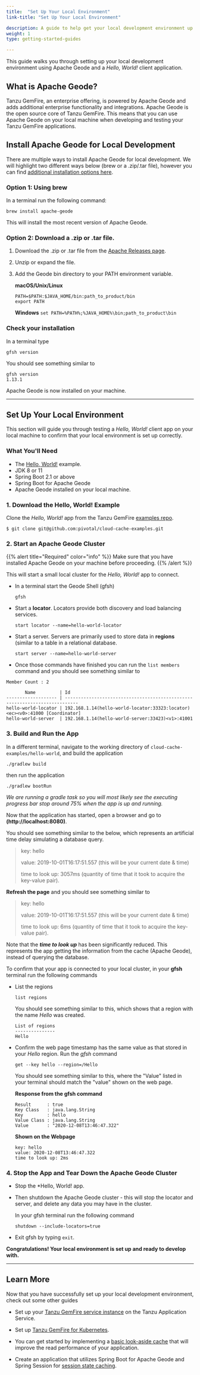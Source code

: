 ```yaml
---
title:  "Set Up Your Local Environment"
link-title: "Set Up Your Local Environment"

description: A guide to help get your local development environment up and running.
weight: 1
type: getting-started-guides

---
```


This guide walks you through setting up your local development environment using Apache Geode and a *Hello, World!* client application.    

## What is Apache Geode?

Tanzu GemFire, an enterprise offering, is powered by Apache Geode and adds additional enterprise functionality and integrations.  Apache Geode is the open source core of Tanzu GemFire.   This means that you can use Apache Geode on your local machine when developing and testing your Tanzu GemFire applications.


## Install Apache Geode for Local Development

There are multiple ways to install Apache Geode for local development.  We will highlight two different ways below (brew or a .zip/.tar file), however you can find [additional installation options here](https://geode.apache.org/docs/guide/13/getting_started/installation/install_standalone.html).

 ### Option 1: Using brew
 
 In a terminal run the following command:
 
 `brew install apache-geode`
 
 This will install the most recent version of Apache Geode.

### Option 2: Download a .zip or .tar file.

1. Download the .zip or .tar file from the [Apache Releases page](https://geode.apache.org/releases/).
2.  Unzip or expand the file.
3. Add the Geode bin directory to your PATH environment variable.
     
     **macOS/Unix/Linux**
     ```
    PATH=$PATH:$JAVA_HOME/bin:path_to_product/bin
    export PATH
    ```
    
     **Windows**
    `set PATH=%PATH%;%JAVA_HOME%\bin;path_to_product\bin`

### Check your installation

In a terminal type

```gfsh version```

You should see something similar to

```
gfsh version
1.13.1
```

Apache Geode is now installed on your machine.

---

## Set Up Your Local Environment

This section will guide you through testing a *Hello, World!* client app on your local machine to confirm that your local environment is set up correctly.


### What You'll Need
* The [Hello, World!](https://github.com/pivotal/cloud-cache-examples/tree/master/hello-world) example.
* JDK 8 or 11
* Spring Boot 2.1 or above
* Spring Boot for Apache Geode 
* Apache Geode installed on your local machine.

### 1. Download the Hello, World! Example

Clone the *Hello, World!* app from the Tanzu GemFire [examples repo](https://github.com/pivotal/cloud-cache-examples). 

```
$ git clone git@github.com:pivotal/cloud-cache-examples.git
```

### 2. Start an Apache Geode Cluster

{{% alert title="Required" color="info" %}}
Make sure that you have installed Apache Geode on your machine before proceeding.
{{% /alert %}} 

This will start a small local cluster for the *Hello, World!* app to connect.   

* In a terminal start the Geode Shell (gfsh)

    ```
    gfsh
    ```
* Start a **locator**.  Locators provide both discovery and load balancing services. 

    ```
    start locator --name=hello-world-locator
    ```
* Start a server.  Servers are primarily used to store data in **regions** (similar to a table in a relational database. 

    ```
    start server --name=hello-world-server
    ```

* Once those commands have finished you can run the `list members` command and you should see something similar to

```
Member Count : 2

       Name         | Id
------------------- | ---------------------------------------------------------------------------
hello-world-locator | 192.168.1.14(hello-world-locator:33323:locator)<ec><v0>:41000 [Coordinator]
hello-world-server  | 192.168.1.14(hello-world-server:33423)<v1>:41001
```


### 3. Build and Run the App

In a different terminal, navigate to the working directory of `cloud-cache-examples/hello-world`, and build the application

```
./gradlew build
```

then run the application

```
./gradlew bootRun
```

*We are running a gradle task so you will most likely see the executing progress bar stop around 75% when the app is up and running.*

Now that the application has started, open a browser and go to **(http://localhost:8080)**.

You should see something similar to the below, which represents an artificial time delay simulating a database query.

> key: hello
>
>value: 2019-10-01T16:17:51.557 (this will be your current date & time)
>
>time to look up: 3057ms (quantity of time that it took to acquire the key-value pair).


**Refresh the page** and you should see something similar to

> key: hello
>
>value: 2019-10-01T16:17:51.557 (this will be your current date & time)
>
>time to look up: 6ms (quantity of time that it took to acquire the key-value pair).

Note that the ***time to look up*** has been significantly reduced. This represents the app getting the information from the cache (Apache Geode), instead of querying the database.

To confirm that your app is connected to your local cluster, in your **gfsh** terminal run the following commands

* List the regions
    ```
    list regions
    ```
    
    You should see something similar to this, which shows that a region with the name *Hello* was created.
    
    ```
    List of regions
    ---------------
    Hello
    ```

* Confirm the web page timestamp has the same value as that stored in your *Hello* region. Run the *gfsh* command

    ``
    get --key hello --region=/Hello
    ``
    
    You should see something similar to this, where the "Value" listed in your terminal should match the "value" shown on the web page. 
    
    **Response from the gfsh command**
    ```
    Result      : true
    Key Class   : java.lang.String
    Key         : hello
    Value Class : java.lang.String
    Value       : "2020-12-08T13:46:47.322"
    ```
    
    **Shown on the Webpage**
    ```
    key: hello
    value: 2020-12-08T13:46:47.322
    time to look up: 2ms
    ```

### 4. Stop the App and Tear Down the Apache Geode Cluster

* Stop the *Hello, World! app. 
* Then shutdown the Apache Geode cluster - this will stop the locator and server, and delete any data you may have in the cluster. 

    In your gfsh terminal run the following command 

    ```
    shutdown --include-locators=true
    ```
* Exit gfsh by typing `exit`.

**Congratulations! Your local environment is set up and ready to develop with.**

---

 ## Learn More
 
 Now that you have successfully set up your local development environment, check out some other guides
  
 * Set up your [Tanzu GemFire service instance](spring-boot-for-apache-geode/getting-started/set-up-tgf4vms-on-tas-sbdg) on the Tanzu Application Service. 

 * Set up [Tanzu GemFire for Kubernetes](spring-boot-for-apache-geode/getting-started/set-up-tgf4k8s-on-tas-sbdg/). 
  
 * You can get started by implementing a [basic look-aside cache](spring-boot-for-apache-geode/guides/a-basic-cache) that will improve the read performance of your application. 
 
* Create an application that utilizes Spring Boot for Apache Geode and Spring Session for [session state caching](spring-boot-for-apache-geode/guides/session-state-caching). 
